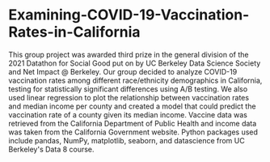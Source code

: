 # Examining-COVID-19-Vaccination-Rates-in-California
This group project was awarded third prize in the general division of the 2021 Datathon for Social Good put on by UC Berkeley Data Science Society and Net Impact @ Berkeley. Our group decided to analyze COVID-19 vaccination rates among different race/ethnicity demographics in California, testing for statistically significant differences using A/B testing. We also used linear regression to plot the relationship between vaccination rates and median income per county and created a model that could predict the vaccination rate of a county given its median income. Vaccine data was retrieved from the California Department of Public Health and income data was taken from the California Government website. Python packages used include pandas, NumPy, matplotlib, seaborn, and datascience from UC Berkeley's Data 8 course.

